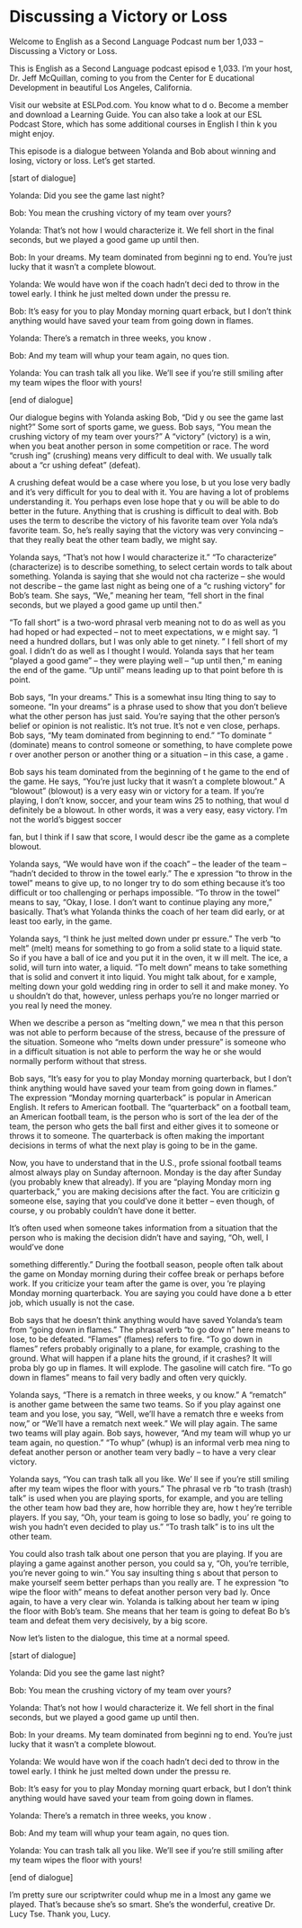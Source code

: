 # Discussing a Victory or Loss

Welcome to English as a Second Language Podcast num ber 1,033 – Discussing a Victory or Loss.

This is English as a Second Language podcast episod e 1,033. I’m your host, Dr. Jeff McQuillan, coming to you from the Center for E ducational Development in beautiful Los Angeles, California.

Visit our website at ESLPod.com. You know what to d o. Become a member and download a Learning Guide. You can also take a look  at our ESL Podcast Store, which has some additional courses in English I thin k you might enjoy.

This episode is a dialogue between Yolanda and Bob about winning and losing, victory or loss. Let’s get started.

[start of dialogue]

Yolanda: Did you see the game last night?

Bob: You mean the crushing victory of my team over yours?

Yolanda: That’s not how I would characterize it. We  fell short in the final seconds, but we played a good game up until then.

Bob: In your dreams. My team dominated from beginni ng to end. You’re just lucky that it wasn’t a complete blowout.

Yolanda: We would have won if the coach hadn’t deci ded to throw in the towel early. I think he just melted down under the pressu re.

Bob: It’s easy for you to play Monday morning quart erback, but I don’t think anything would have saved your team from going down  in flames.

Yolanda: There’s a rematch in three weeks, you know .

Bob: And my team will whup your team again, no ques tion.

Yolanda: You can trash talk all you like. We’ll see  if you’re still smiling after my team wipes the floor with yours!

[end of dialogue]

 Our dialogue begins with Yolanda asking Bob, “Did y ou see the game last night?” Some sort of sports game, we guess. Bob says, “You mean the crushing victory of my team over yours?” A “victory” (victory) is a win, when you beat another person in some competition or race. The word “crush ing” (crushing) means very difficult to deal with. We usually talk about a “cr ushing defeat” (defeat).

A crushing defeat would be a case where you lose, b ut you lose very badly and it’s very difficult for you to deal with it. You are having a lot of problems understanding it. You perhaps even lose hope that y ou will be able to do better in the future. Anything that is crushing is difficult to deal with. Bob uses the term to describe the victory of his favorite team over Yola nda’s favorite team. So, he’s really saying that the victory was very convincing – that they really beat the other team badly, we might say.

Yolanda says, “That’s not how I would characterize it.” “To characterize” (characterize) is to describe something, to select certain words to talk about something. Yolanda is saying that she would not cha racterize – she would not describe – the game last night as being one of a “c rushing victory” for Bob’s team. She says, “We,” meaning her team, “fell short  in the final seconds, but we played a good game up until then.”

“To fall short” is a two-word phrasal verb meaning not to do as well as you had hoped or had expected – not to meet expectations, w e might say. “I need a hundred dollars, but I was only able to get ninety. ” I fell short of my goal. I didn’t do as well as I thought I would. Yolanda says that her team “played a good game” – they were playing well – “up until then,” m eaning the end of the game. “Up until” means leading up to that point before th is point.

Bob says, “In your dreams.” This is a somewhat insu lting thing to say to someone. “In your dreams” is a phrase used to show that you don’t believe what the other person has just said. You’re saying that the other person’s belief or opinion is not realistic. It’s not true. It’s not e ven close, perhaps. Bob says, “My team dominated from beginning to end.” “To dominate ” (dominate) means to control someone or something, to have complete powe r over another person or another thing or a situation – in this case, a game .

Bob says his team dominated from the beginning of t he game to the end of the game. He says, “You’re just lucky that it wasn’t a complete blowout.” A “blowout” (blowout) is a very easy win or victory for a team.  If you’re playing, I don’t know, soccer, and your team wins 25 to nothing, that woul d definitely be a blowout. In other words, it was a very easy, easy victory. I’m not the world’s biggest soccer

fan, but I think if I saw that score, I would descr ibe the game as a complete blowout.

Yolanda says, “We would have won if the coach” – the leader of the team – “hadn’t decided to throw in the towel early.” The e xpression “to throw in the towel” means to give up, to no longer try to do som ething because it’s too difficult or too challenging or perhaps impossible. “To throw  in the towel” means to say, “Okay, I lose. I don’t want to continue playing any more,” basically. That’s what Yolanda thinks the coach of her team did early, or at least too early, in the game.

Yolanda says, “I think he just melted down under pr essure.” The verb “to melt” (melt) means for something to go from a solid state  to a liquid state. So if you have a ball of ice and you put it in the oven, it w ill melt. The ice, a solid, will turn into water, a liquid. “To melt down” means to take something that is solid and convert it into liquid. You might talk about, for e xample, melting down your gold wedding ring in order to sell it and make money. Yo u shouldn’t do that, however, unless perhaps you’re no longer married or you real ly need the money.

When we describe a person as “melting down,” we mea n that this person was not able to perform because of the stress, because of the pressure of the situation. Someone who “melts down under pressure” is someone who in a difficult situation is not able to perform the way he or she would normally perform without that stress.

Bob says, “It’s easy for you to play Monday morning  quarterback, but I don’t think anything would have saved your team from going down  in flames.” The expression “Monday morning quarterback” is popular in American English. It refers to American football. The “quarterback” on a  football team, an American football team, is the person who is sort of the lea der of the team, the person who gets the ball first and either gives it to someone or throws it to someone. The quarterback is often making the important decisions  in terms of what the next play is going to be in the game.

Now, you have to understand that in the U.S., profe ssional football teams almost always play on Sunday afternoon. Monday is the day after Sunday (you probably knew that already). If you are “playing Monday morn ing quarterback,” you are making decisions after the fact. You are criticizin g someone else, saying that you could’ve done it better – even though, of course, y ou probably couldn’t have done it better.

It’s often used when someone takes information from  a situation that the person who is making the decision didn’t have and saying, “Oh, well, I would’ve done

something differently.” During the football season,  people often talk about the game on Monday morning during their coffee break or  perhaps before work. If you criticize your team after the game is over, you ’re playing Monday morning quarterback. You are saying you could have done a b etter job, which usually is not the case.

Bob says that he doesn’t think anything would have saved Yolanda’s team from “going down in flames.” The phrasal verb “to go dow n” here means to lose, to be defeated. “Flames” (flames) refers to fire. “To go down in flames” refers probably originally to a plane, for example, crashing to the  ground. What will happen if a plane hits the ground, if it crashes? It will proba bly go up in flames. It will explode. The gasoline will catch fire. “To go down in flames” means to fail very badly and often very quickly.

Yolanda says, “There is a rematch in three weeks, y ou know.” A “rematch” is another game between the same two teams. So if you play against one team and you lose, you say, “Well, we’ll have a rematch thre e weeks from now,” or “We’ll have a rematch next week.” We will play again. The same two teams will play again. Bob says, however, “And my team will whup yo ur team again, no question.” “To whup” (whup) is an informal verb mea ning to defeat another person or another team very badly – to have a very clear victory.

Yolanda says, “You can trash talk all you like. We’ ll see if you’re still smiling after my team wipes the floor with yours.” The phrasal ve rb “to trash (trash) talk” is used when you are playing sports, for example, and you are telling the other team how bad they are, how horrible they are, how t hey’re terrible players. If you say, “Oh, your team is going to lose so badly, you’ re going to wish you hadn’t even decided to play us.” “To trash talk” is to ins ult the other team.

You could also trash talk about one person that you  are playing. If you are playing a game against another person, you could sa y, “Oh, you’re terrible, you’re never going to win.” You say insulting thing s about that person to make yourself seem better perhaps than you really are. T he expression “to wipe the floor with” means to defeat another person very bad ly. Once again, to have a very clear win. Yolanda is talking about her team w iping the floor with Bob’s team. She means that her team is going to defeat Bo b’s team and defeat them very decisively, by a big score.

Now let’s listen to the dialogue, this time at a normal speed.

[start of dialogue]

Yolanda: Did you see the game last night?

Bob: You mean the crushing victory of my team over yours?

Yolanda: That’s not how I would characterize it. We  fell short in the final seconds, but we played a good game up until then.

Bob: In your dreams. My team dominated from beginni ng to end. You’re just lucky that it wasn’t a complete blowout.

Yolanda: We would have won if the coach hadn’t deci ded to throw in the towel early. I think he just melted down under the pressu re.

Bob: It’s easy for you to play Monday morning quart erback, but I don’t think anything would have saved your team from going down  in flames.

Yolanda: There’s a rematch in three weeks, you know .

Bob: And my team will whup your team again, no ques tion.

Yolanda: You can trash talk all you like. We’ll see  if you’re still smiling after my team wipes the floor with yours!

[end of dialogue]

I’m pretty sure our scriptwriter could whup me in a lmost any game we played. That’s because she’s so smart. She’s the wonderful,  creative Dr. Lucy Tse. Thank you, Lucy.



